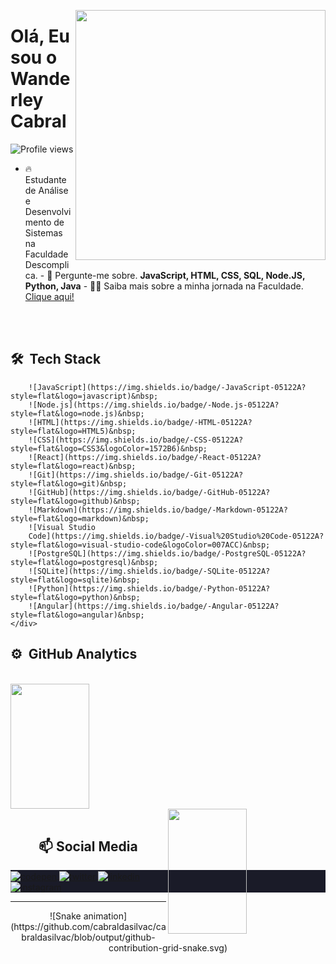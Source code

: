 <img
    align="right"
    height="400em"
    src="https://raw.githubusercontent.com/gist/cabraldasilvac/c153c83b1813346081853d01da7b0feb/raw/89a48e3120f29b4754bec7d84e54cf186a0607a5/GitHubCard.svg"
/>

<h1 align="left">Olá, Eu sou o Wanderley Cabral</h1>

<p align="left">
    <img
        src="https://komarev.com/ghpvc/?username=cabraldasilvac&color=yellow"
        alt="Profile views"
    />
</p>

-   🔥 Estudante de Análise e Desenvolvimento de Sistemas na Faculdade Descomplica. - 💬 Pergunte-me
    sobre. **JavaScript, HTML, CSS, SQL, Node.JS, Python, Java** - 👨‍💻 Saiba mais sobre a minha jornada
    na Faculdade. [Clique aqui!](https://website-red-eight.vercel.app/)

<div style="display: inline_block">
    <br />
    <div class="techstack">
        <br />
        <h2>🛠 &nbsp;Tech Stack</h2>

        ![JavaScript](https://img.shields.io/badge/-JavaScript-05122A?style=flat&logo=javascript)&nbsp;
        ![Node.js](https://img.shields.io/badge/-Node.js-05122A?style=flat&logo=node.js)&nbsp;
        ![HTML](https://img.shields.io/badge/-HTML-05122A?style=flat&logo=HTML5)&nbsp;
        ![CSS](https://img.shields.io/badge/-CSS-05122A?style=flat&logo=CSS3&logoColor=1572B6)&nbsp;
        ![React](https://img.shields.io/badge/-React-05122A?style=flat&logo=react)&nbsp;
        ![Git](https://img.shields.io/badge/-Git-05122A?style=flat&logo=git)&nbsp;
        ![GitHub](https://img.shields.io/badge/-GitHub-05122A?style=flat&logo=github)&nbsp;
        ![Markdown](https://img.shields.io/badge/-Markdown-05122A?style=flat&logo=markdown)&nbsp;
        ![Visual Studio
        Code](https://img.shields.io/badge/-Visual%20Studio%20Code-05122A?style=flat&logo=visual-studio-code&logoColor=007ACC)&nbsp;
        ![PostgreSQL](https://img.shields.io/badge/-PostgreSQL-05122A?style=flat&logo=postgresql)&nbsp;
        ![SQLite](https://img.shields.io/badge/-SQLite-05122A?style=flat&logo=sqlite)&nbsp;
        ![Python](https://img.shields.io/badge/-Python-05122A?style=flat&logo=python)&nbsp;
        ![Angular](https://img.shields.io/badge/-Angular-05122A?style=flat&logo=angular)&nbsp;
    </div>

</div>

<div class="analytics">
    <h2>⚙️ &nbsp;GitHub Analytics</h2>
    <br />
    <div>
        <img
            height="200em"
            width="50%"
            src="https://github-readme-stats-sigma-five.vercel.app/api?username=cabraldasilvac&show_icons=true&theme=tokyonight&include_all_commits=true&count_private=true"
        />
        <img
            align="right"
            height="200em"
            width="50%"
            src="https://github-readme-stats-sigma-five.vercel.app/api/top-langs/?username=cabraldasilvac&layout=compact&langs_count=5&theme=tokyonight"
        />
    </div>
</div>

<div class="socialmedia" align="center">
    <div style="display: inline_block">
        <br />
        <h2>📫 Social Media</h2>
        <div align="center" height="30px">
            <p align="left" style="background: #1a1b28">
                <a href="https://codepen.io/cabraldasilvac" target="_blank">
                    <img
                        align="center"
                        src="https://img.shields.io/badge/-cabraldasilvac-05122A?style=flat&logo=codepen"
                        alt="codepen"
                    />
                </a>
                <a href="https://twitter.com/wanderleycabral" target="_blank">
                    <img
                        align="center"
                        src="https://img.shields.io/badge/-wanderleycabral-05122A?style=flat&logo=twitter"
                        alt="twitter"
                    />
                </a>
                <a href="https://linkedin.com/in/cabraldasilvac" target="_blank">
                    <img
                        align="center"
                        src="https://img.shields.io/badge/-cabraldasilvac-05122A?style=flat&logo=linkedin"
                        alt="linkedin"
                    />
                </a>
                <a href="https://instagram.com/pr.wanderley_cabral" target="_blank">
                    <img
                        align="center"
                        src="https://img.shields.io/badge/-cabraldasilvac-05122A?style=flat&logo=instagram"
                        alt="instagram"
                    />
                </a>
            </p>
        </div>
    </div>
    <hr />
    <div>
        ![Snake
        animation](https://github.com/cabraldasilvac/cabraldasilvac/blob/output/github-contribution-grid-snake.svg)
    </div>
</div>
